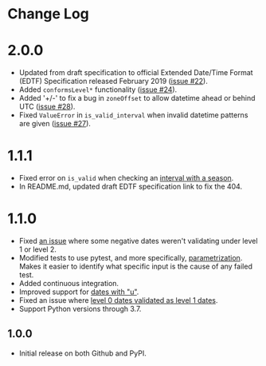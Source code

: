 Change Log
==========

2.0.0
=====

* Updated from draft specification to official Extended Date/Time Format (EDTF) Specification released February 2019 ([issue #22](https://github.com/unt-libraries/edtf-validate/issues/22)).
* Added `conformsLevel*` functionality ([issue #24](https://github.com/unt-libraries/edtf-validate/issues/24)).
* Added '+/-' to fix a bug in `zoneOffset` to allow datetime ahead or behind UTC ([issue #28](https://github.com/unt-libraries/edtf-validate/issues/28)).
* Fixed `ValueError` in `is_valid_interval` when invalid datetime patterns are given ([issue #27](https://github.com/unt-libraries/edtf-validate/issues/27)).

1.1.1
=====

* Fixed error on `is_valid` when checking an [interval with a season](https://github.com/unt-libraries/edtf-validate/issues/20).
* In README.md, updated draft EDTF specification link to fix the 404.

1.1.0
=====

* Fixed [an issue](https://github.com/unt-libraries/edtf-validate/issues/15/) where some negative dates weren't validating under level 1 or level 2.
* Modified tests to use pytest, and more specifically, [parametrization](https://github.com/unt-libraries/edtf-validate/issues/3). Makes it easier to identify what specific
  input is the cause of any failed test.
* Added continuous integration.
* Improved support for [dates with "u"](https://github.com/unt-libraries/edtf-validate/issues/5).
* Fixed an issue where [level 0 dates validated as level 1 dates](https://github.com/unt-libraries/edtf-validate/issues/6).
* Support Python versions through 3.7.

1.0.0
-----

* Initial release on both Github and PyPI.
